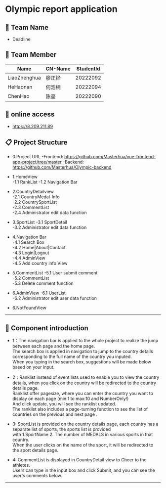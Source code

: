 #  Olympic report application

## 👥 Team Name
-   Deadline

## 👥 Team Member

| Name         | CN-Name   | StudentId  |
|--------------|-----------|------------|
| LiaoZhenghua | 廖正铧    | 20222092   |
| HeHaonan     | 何浩楠    | 20222094   |
| ChenHao      | 陈豪      | 20222090   |

## 🚀 online access
-   https://8.209.211.89

## 📋 Project Structure
-   0.Project URL
        -Frontend: https://github.com/Masterhua/vue-frontend-app-project/tree/master
        -Backend:  https://github.com/Masterhua/Olympic-backend

-   1.HomeView  
        -1.1 RankList
        -1.2 Navigation Bar

-   2.CountryDetailview  
        -2.1 CountryMedal-Info  
        -2.2 CountrySportList  
        -2.3 CommentList  
        -2.4 Administrator edit data function  

-   3.SportList 
        -3.1 SportDetail  
        -3.2 Administrator edit data function  


-   4.Navigation Bar  
        -4.1 Search Box  
        -4.2 Home|About|Contact  
        -4.3 Login|Logout   
        -4.4 AdminView  
        -4.5 Add country info View  

-   5.CommentList
        -5.1 User submit comment  
        -5.2 CommentList  
        -5.3 Delete comment function  

-   6.AdminView
        -6.1 UserList  
        -6.2 Administrator edit user data function  


-   6.NotFoundView


---    
## 🚀 Component introduction

-   1：The navigation bar is applied to the whole project to realize the jump between each page and the home page.  
        The search box is applied in navigation to jump to the country details corresponding to the full name of the country you inputed.  
        When you typing in the search box, suggestions will be made below based on your input.

        
-   2：Ranklist instead of event lists used to enable you to view the country details, when you click on the country will be redirected to the country details page.  
        Ranklist offer pagesize, where you can enter the country you want to display on each page (min:1 to max:10 and NumberOnly!)  
        And click update, you will see the ranklist updated.   
        The ranklist also includes a page-turning function to see the list of countries on the previous and next page .


-   3: SportList is provided on the country details page, each country has a separate list of sports, the sports list is provided   
        with 1.SportName 2. The number of MEDALS in various sports in that country.  
        When the user clicks on the name of the sport, it will be redirected to the sport details page.


-   4: CommentList is displayed in CountryDetail view to Cheer to the athletes.  
        Users can type in the input box and click Submit, and you can see the user's comments below.
---
